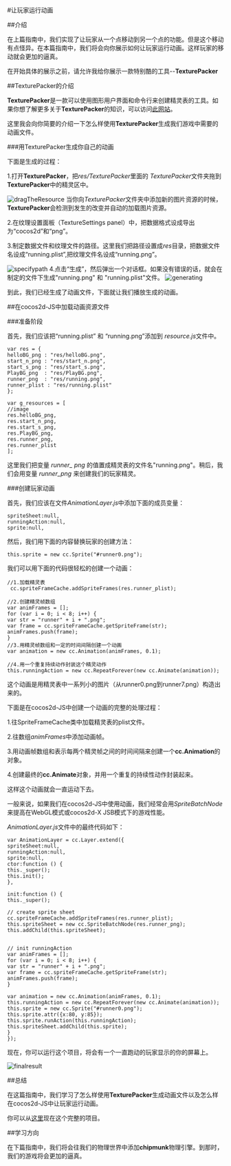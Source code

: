 #让玩家运行动画

##介绍

在上篇指南中，我们实现了让玩家从一个点移动到另一个点的功能。但是这个移动有点怪异。在本篇指南中，我们将会向你展示如何让玩家运行动画。这样玩家的移动就会更加的逼真。

在开始具体的展示之前，请允许我给你展示一款特别酷的工具--**TexturePacker**

##TexturePacker的介绍

**TexturePacker**是一款可以使用图形用户界面和命令行来创建精灵表的工具。如果你想了解更多关于**TexturePacker**的知识，可以访问<a href="http://www.codeandweb.com/texturepacker/documentation">此网站</a>。

这里我会向你简要的介绍一下怎么样使用**TexturePacker**生成我们游戏中需要的动画文件。

###用TexturePacker生成你自己的动画

下面是生成的过程：

1.打开**TexturePacker**，把*res/TexturePacker*里面的 *TexturePacker*文件夹拖到**TexturePacker**中的精灵区中。

![dragTheResource](res/dragTheResource.png)
当你向*TexturePacker*文件夹中添加新的图片资源的时候，**TexturePacker**会检测到发生的改变并自动的加载图片资源。

2.在纹理设置面板（TextureSettings panel）中，把数据格式设成导出为“cocos2d”和“png”。

3.制定数据文件和纹理文件的路径。这里我们把路径设置成*res*目录，把数据文件名设成“running.plist”,把纹理文件名设成“running.png”。

![specifypath](res/specifypath.png)
4.点击“生成”，然后弹出一个对话框。如果没有错误的话，就会在制定的文件下生成"running.png" 和 "running.plist"文件。
![generating](res/generating.png)

到此，我们已经生成了动画文件，下面就让我们播放生成的动画。

##在cocos2d-JS中加载动画资源文件

###准备阶段

首先，我们应该把“running.plist” 和 “running.png”添加到 *resource.js*文件中。

    var res = {
    helloBG_png : "res/helloBG.png",
    start_n_png : "res/start_n.png",
    start_s_png : "res/start_s.png",
    PlayBG_png  : "res/PlayBG.png",
    runner_png  : "res/running.png",
    runner_plist : "res/running.plist"
    };
    
    var g_resources = [
    //image
    res.helloBG_png,
    res.start_n_png,
    res.start_s_png,
    res.PlayBG_png,
    res.runner_png,
    res.runner_plist
    ];
这里我们把变量 *runner_ png* 的值置成精灵表的文件名"running.png"。稍后，我们会用变量 *runner_png* 来创建我们的玩家精灵。

###创建玩家动画

首先，我们应该在文件*AnimationLayer.js*中添加下面的成员变量：

    spriteSheet:null,
    runningAction:null,
    sprite:null,
    
然后，我们用下面的内容替换玩家的创建方法：

    this.sprite = new cc.Sprite("#runner0.png");

我们可以用下面的代码很轻松的创建一个动画：

    //1.加载精灵表
     cc.spriteFrameCache.addSpriteFrames(res.runner_plist);
    
    //2.创建精灵帧数组
    var animFrames = [];
    for (var i = 0; i < 8; i++) {
    var str = "runner" + i + ".png";
    var frame = cc.spriteFrameCache.getSpriteFrame(str);
    animFrames.push(frame);
    }
	//3.用精灵帧数组和一定的时间间隔创建一个动画
    var animation = new cc.Animation(animFrames, 0.1);
    
	//4.用一个重复持续动作封装这个精灵动作
    this.runningAction = new cc.RepeatForever(new cc.Animate(animation));

这个动画是用精灵表中一系列小的图片（从runner0.png到runner7.png）构造出来的。

下面是在cocos2d-JS中创建一个动画的完整的处理过程：

1.往SpriteFrameCache类中加载精灵表的plist文件。

2.往数组*animFrames*中添加动画帧。

3.用动画帧数组和表示每两个精灵帧之间的时间间隔来创建一个**cc.Animation**的对象。

4.创建最终的**cc.Animate**对象，并用一个重复的持续性动作封装起来。

这样这个动画就会一直运动下去。

一般来说，如果我们在cocos2d-JS中使用动画，我们经常会用*SpriteBatchNode*来提高在WebGL模式或cocos2d-X JSB模式下的游戏性能。

*AnimationLayer.js*文件中的最终代码如下：

    var AnimationLayer = cc.Layer.extend({
    spriteSheet:null,
    runningAction:null,
    sprite:null,
    ctor:function () {
    this._super();
    this.init();
    },
    
    init:function () {
    this._super();
    
    // create sprite sheet
    cc.spriteFrameCache.addSpriteFrames(res.runner_plist);
    this.spriteSheet = new cc.SpriteBatchNode(res.runner_png);
    this.addChild(this.spriteSheet);
    
    
    // init runningAction
    var animFrames = [];
    for (var i = 0; i < 8; i++) {
    var str = "runner" + i + ".png";
    var frame = cc.spriteFrameCache.getSpriteFrame(str);
    animFrames.push(frame);
    }
    
    var animation = new cc.Animation(animFrames, 0.1);
    this.runningAction = new cc.RepeatForever(new cc.Animate(animation));
    this.sprite = new cc.Sprite("#runner0.png");
    this.sprite.attr({x:80, y:85});
    this.sprite.runAction(this.runningAction);
    this.spriteSheet.addChild(this.sprite);
    }
    });

现在，你可以运行这个项目，将会有一个一直跑动的玩家显示的你的屏幕上。

![finalresult](res/finalresult.png)

##总结

在这篇指南中，我们学习了怎么样使用**TexturePacker**生成动画文件以及怎么样在cocos2d-JS中让玩家运行动画。

你可以从[这里](res/Parkour.zip)现在这个完整的项目。

##学习方向

在下篇指南中，我们将会往我们的物理世界中添加**chipmunk**物理引擎。到那时，我们的游戏将会更加的逼真。
